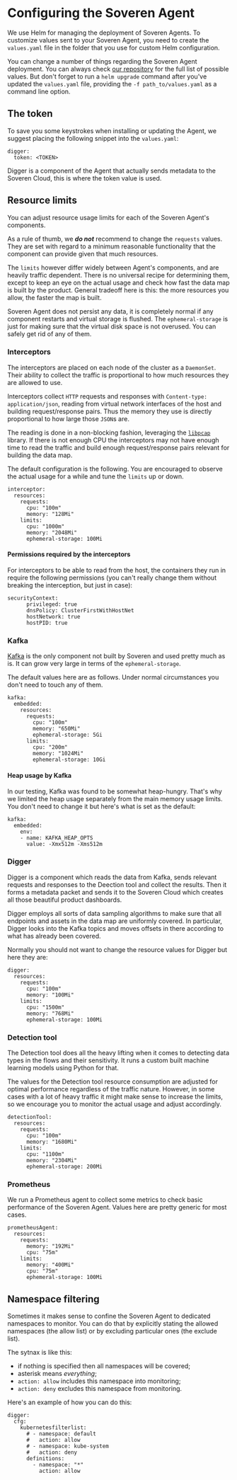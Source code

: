 # Configuring the Soveren Agent

We use Helm for managing the deployment of Soveren Agents. To customize values sent to your Soveren Agent, you need to create the `values.yaml` file in the folder that you use for custom Helm configuration.

You can change a number of things regarding the Soveren Agent deployment. You can always check [our repository](https://github.com/soverenio/helm-charts/blob/master/charts/soveren-agent/values.yaml) for the full list of possible values. But don't forget to run a `helm upgrade` command after you've updated the `values.yaml` file, providing the `-f path_to/values.yaml` as a command line option.

## The token

To save you some keystrokes when installing or updating the Agent, we suggest placing the following snippet into the `values.yaml`:

```shell
digger:
  token: <TOKEN>
```

Digger is a component of the Agent that actually sends metadata to the Soveren Cloud, this is where the token value is used.

## Resource limits

You can adjust resource usage limits for each of the Soveren Agent's components.

As a rule of thumb, we **_do not_** recommend to change the `requests` values. They are set with regard to a minimum reasonable functionality that the component can provide given that much resources.

The `limits` however differ widely between Agent's components, and are heavily traffic dependent. There is no universal recipe for determining them, except to keep an eye on the actual usage and check how fast the data map is built by the product. General tradeoff here is this: the more resources you allow, the faster the map is built.

Soveren Agent does not persist any data, it is completely normal if any component restarts and virtual storage is flushed. The `ephemeral-storage` is just for making sure that the virtual disk space is not overused. You can safely get rid of any of them.

### Interceptors

The interceptors are placed on each node of the cluster as a `DaemonSet`. Their ability to collect the traffic is proportional to how much resources they are allowed to use.

Interceptors collect `HTTP` requests and responses with `Content-type: application/json`, reading from virtual network interfaces of the host and building request/response pairs. Thus the memory they use is directly proportional to how large those `JSON`s are.

The reading is done in a non-blocking fashion, leveraging the [`libpcap`](https://www.tcpdump.org/) library.  If there is not enough CPU the interceptors may not have enough time to read the traffic and build enough request/response pairs relevant for building the data map.

The default configuration is the following. You are encouraged to observe the actual usage for a while and tune the `limits` up or down.

```shell
interceptor:
  resources:
    requests:
      cpu: "100m"
      memory: "128Mi"
    limits:
      cpu: "1000m"
      memory: "2048Mi"
      ephemeral-storage: 100Mi
```

#### Permissions required by the interceptors

For interceptors to be able to read from the host, the containers they run in require the following permissions (you can't really change them without breaking the interception, but just in case):

```shell
securityContext:
      privileged: true
      dnsPolicy: ClusterFirstWithHostNet
      hostNetwork: true
      hostPID: true
```

### Kafka

[Kafka](https://kafka.apache.org/) is the only component not built by Soveren and used pretty much as is. It can grow very large in terms of the `ephemeral-storage`.

The default values here are as follows. Under normal circumstances you don't need to touch any of them.

```shell
kafka:
  embedded:
    resources:
      requests:
        cpu: "100m"
        memory: "650Mi"
        ephemeral-storage: 5Gi
      limits:
        cpu: "200m"
        memory: "1024Mi"
        ephemeral-storage: 10Gi
```

#### Heap usage by Kafka

In our testing, Kafka was found to be somewhat heap-hungry. That's why we limited the heap usage separately from the main memory usage limits. You don't need to change it but here's what is set as the default:

```shell
kafka:
  embedded:
    env:
    - name: KAFKA_HEAP_OPTS
      value: -Xmx512m -Xms512m
```

### Digger

Digger is a component which reads the data from Kafka, sends relevant requests and responses to the Deection tool and collect the results. Then it forms a metadata packet and sends it to the Soveren Cloud which creates all those beautiful product dashboards.

Digger employs all sorts of data sampling algorithms to make sure that all endpoints and assets in the data map are uniformly covered. In particular, Digger looks into the Kafka topics and moves offsets in there according to what has already been covered.

Normally you should not want to change the resource values for Digger but here they are:

```shell
digger:
  resources:
    requests:
      cpu: "100m"
      memory: "100Mi"
    limits:
      cpu: "1500m"
      memory: "768Mi"
      ephemeral-storage: 100Mi
```

### Detection tool

The Detection tool does all the heavy lifting when it comes to detecting data types in the flows and their sensitivity. It runs a custom built machine learning models using Python for that.

The values for the Detection tool resource consumption are adjusted for optimal performance regardless of the traffic nature. However, in some cases with a lot of heavy traffic it might make sense to increase the limits, so we encourage you to monitor the actual usage and adjust accordingly.

```shell
detectionTool:
  resources:
    requests:
      cpu: "100m"
      memory: "1680Mi"
    limits:
      cpu: "1100m"
      memory: "2304Mi"
      ephemeral-storage: 200Mi
```

### Prometheus

We run a Prometheus agent to collect some metrics to check basic performance of the Soveren Agent. Values here are pretty generic for most cases.

```shell
prometheusAgent:
  resources: 
    requests:
      memory: "192Mi"
      cpu: "75m"
    limits:
      memory: "400Mi"
      cpu: "75m"
      ephemeral-storage: 100Mi
```

## Namespace filtering

Sometimes it makes sense to confine the Soveren Agent to dedicated namespaces to monitor. You can do that by explicitly stating the allowed namespaces (the allow list) or by excluding particular ones (the exclude list).

The sytnax is like this:

* if nothing is specified then all namespaces will be covered;
* asterisk means _everything_;
* `action: allow` includes this namespace into monitoring;
* `action: deny` excludes this namespace from monitoring.

Here's an example of how you can do this:

```shell
digger:
  cfg:
    kubernetesfilterlist:
      # - namespace: default
      #   action: allow
      # - namespace: kube-system
      #   action: deny
      definitions:
        - namespace: "*"
          action: allow
```

